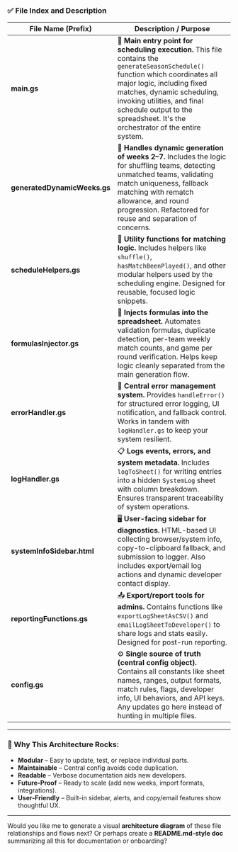 ### ✅ File Index and Description

| File Name (Prefix)         | Description / Purpose |
|---------------------------|------------------------|
| **main.gs**                | 🔧 **Main entry point for scheduling execution.** This file contains the `generateSeasonSchedule()` function which coordinates all major logic, including fixed matches, dynamic scheduling, invoking utilities, and final schedule output to the spreadsheet. It's the orchestrator of the entire system. |
| **generatedDynamicWeeks.gs** | 🔁 **Handles dynamic generation of weeks 2–7.** Includes the logic for shuffling teams, detecting unmatched teams, validating match uniqueness, fallback matching with rematch allowance, and round progression. Refactored for reuse and separation of concerns. |
| **scheduleHelpers.gs**     | 🧩 **Utility functions for matching logic.** Includes helpers like `shuffle()`, `hasMatchBeenPlayed()`, and other modular helpers used by the scheduling engine. Designed for reusable, focused logic snippets. |
| **formulasInjector.gs**    | 🧮 **Injects formulas into the spreadsheet.** Automates validation formulas, duplicate detection, per-team weekly match counts, and game per round verification. Helps keep logic cleanly separated from the main generation flow. |
| **errorHandler.gs**        | 🚨 **Central error management system.** Provides `handleError()` for structured error logging, UI notification, and fallback control. Works in tandem with `logHandler.gs` to keep your system resilient. |
| **logHandler.gs**          | 📋 **Logs events, errors, and system metadata.** Includes `logToSheet()` for writing entries into a hidden `SystemLog` sheet with column breakdown. Ensures transparent traceability of system operations. |
| **systemInfoSidebar.html** | 🖥️ **User-facing sidebar for diagnostics.** HTML-based UI collecting browser/system info, copy-to-clipboard fallback, and submission to logger. Also includes export/email log actions and dynamic developer contact display. |
| **reportingFunctions.gs**  | 📤 **Export/report tools for admins.** Contains functions like `exportLogSheetAsCSV()` and `emailLogSheetToDeveloper()` to share logs and stats easily. Designed for post-run reporting. |
| **config.gs**              | ⚙️ **Single source of truth (central config object).** Contains all constants like sheet names, ranges, output formats, match rules, flags, developer info, UI behaviors, and API keys. Any updates go here instead of hunting in multiple files. |

---

### 📌 Why This Architecture Rocks:
- **Modular** – Easy to update, test, or replace individual parts.
- **Maintainable** – Central config avoids code duplication.
- **Readable** – Verbose documentation aids new developers.
- **Future-Proof** – Ready to scale (add new weeks, import formats, integrations).
- **User-Friendly** – Built-in sidebar, alerts, and copy/email features show thoughtful UX.

---

Would you like me to generate a visual **architecture diagram** of these file relationships and flows next? Or perhaps create a **README.md-style doc** summarizing all this for documentation or onboarding?
